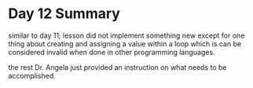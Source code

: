 # Day 12 Summary

similar to day 11; lesson did not implement something new except for one
thing about creating and assigning a value within a loop which is can be
considered invalid when done in other programming languages.

the rest Dr. Angela just provided an instruction on what needs to be
accomplished.